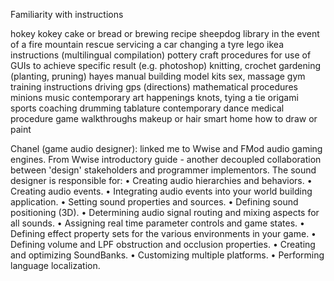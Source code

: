 Familiarity with instructions

hokey kokey
cake or bread or brewing recipe
sheepdog
library
in the event of a fire
mountain rescue
servicing a car
changing a tyre
lego
ikea instructions (multilingual compilation)
pottery
craft 
procedures for use of GUIs to achieve specific result (e.g. photoshop)
knitting, crochet
gardening (planting, pruning)
hayes manual
building model kits
sex, massage
gym training instructions
driving
gps (directions)
mathematical procedures
minions
music
contemporary art happenings
knots, tying a tie
origami
sports coaching
drumming tablature
contemporary dance
medical procedure
game walkthroughs
makeup or hair
smart home
how to draw or paint

Chanel (game audio designer): linked me to Wwise and FMod audio gaming engines. From Wwise introductory guide - another decoupled collaboration between 'design' stakeholders and programmer implementors.
The sound designer is responsible for:
• Creating audio hierarchies and behaviors.
• Creating audio events.
• Integrating audio events into your world building application.
• Setting sound properties and sources.
• Defining sound positioning (3D).
• Determining audio signal routing and mixing aspects for all sounds.
• Assigning real time parameter controls and game states.
• Defining effect property sets for the various environments in your game.
• Defining volume and LPF obstruction and occlusion properties.
• Creating and optimizing SoundBanks.
• Customizing multiple platforms.
• Performing language localization.
